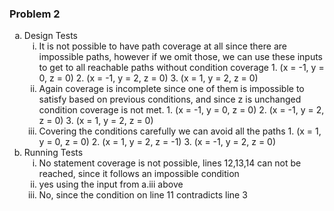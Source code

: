 ### Problem 2
<ol type="a">
  <li>Design Tests
    <ol type="i">
    <li>It is not possible to have path coverage at all since there are impossible paths, however if we omit those, we can use these inputs to get to all reachable paths without condition coverage
      1. (x = -1, y = 0, z = 0)
      2. (x = -1, y = 2, z = 0)
      3. (x = 1, y = 2, z = 0)
      </li>
      <li>Again coverage is incomplete since one of them is impossible to satisfy based on previous conditions, and since z is unchanged condition coverage is not met.
      1. (x = -1, y = 0, z = 0)
      2. (x = -1, y = 2, z = 0)
      3. (x = 1, y = 2, z = 0)
      </li>
      <li>Covering the conditions carefully we can avoid all the paths
      1. (x = 1, y = 0, z = 0)
      2. (x = 1, y = 2, z = -1)
      3. (x = -1, y = 2, z = 0)
      </li>
    </ol>
  </li>
  <li>Running Tests
    <ol type="i">
    <li>No statement coverage is not possible, lines 12,13,14 can not be reached, since it follows an impossible condition</li>
    <li>yes using the input from a.iii above</li>
    <li>No, since the condition on line 11 contradicts line 3</li>
  </li>
</ol>